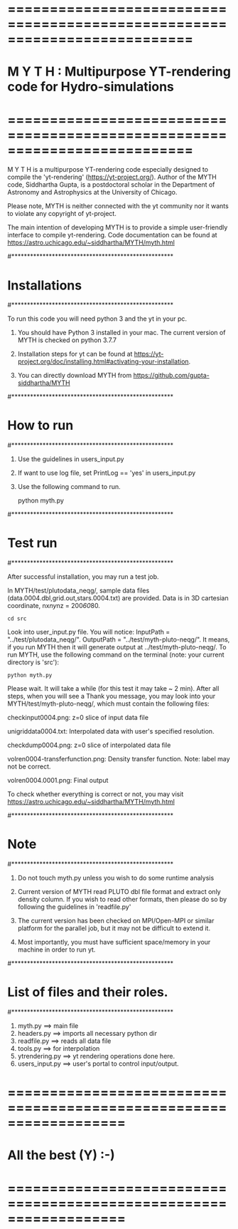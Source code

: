 # ==========================================================================
#  M Y T H :  Multipurpose YT-rendering code for Hydro-simulations
# ==========================================================================

 M Y T H is a multipurpose YT-rendering code especially designed 
 to compile the 'yt-rendering' (https://yt-project.org/). 
 Author of the MYTH code, Siddhartha Gupta, is a postdoctoral scholar 
 in the Department of Astronomy and Astrophysics at the University of Chicago.

 Please note, MYTH is neither connected with the yt community
 nor it wants to violate any copyright of yt-project.

 The main intention of developing MYTH is to provide a simple 
 user-friendly interface to compile yt-rendering. Code documentation
can be found at https://astro.uchicago.edu/~siddhartha/MYTH/myth.html

#****************************************************
# Installations
#****************************************************

To run this code you will need python 3 and the yt in your pc.

1. You should have Python 3 installed in your mac. 
    The current version of MYTH is checked on python 3.7.7

2. Installation steps for yt can be found at 
   https://yt-project.org/doc/installing.html#activating-your-installation. 

3. You can directly download MYTH from 
   https://github.com/gupta-siddhartha/MYTH


#****************************************************
#  How to run
#****************************************************

1. Use the guidelines in users_input.py
2. If want to use log file, set PrintLog == 'yes' in users_input.py
3. Use the following command to run.
   
   python myth.py

#****************************************************
#  Test run 
#****************************************************

After successful installation, you may run a test job.

In MYTH/test/plutodata_neqg/, sample data files (data.0004.dbl,grid.out,stars.0004.txt) are provided. Data is in 3D cartesian coordinate, nx*ny*nz = 200*60*80. 

    cd src

Look into user_input.py file. You will notice:
 InputPath  = "../test/plutodata_neqg/".
 OutputPath = "../test/myth-pluto-neqg/".
It means, if you run MYTH then it will generate output at ../test/myth-pluto-neqg/. 
To run MYTH, use the following command on the terminal (note: your current directory is 'src'):

    python myth.py

Please wait. It will take a while (for this test it may take ~ 2 min).
After all steps, when you will see a Thank you message, you may look into 
your MYTH/test/myth-pluto-neqg/, which must contain the following files:

checkinput0004.png: z=0 slice of input data file

unigriddata0004.txt: Interpolated data with user's specified resolution.

checkdump0004.png: z=0 slice of interpolated data file 

volren0004-transferfunction.png: Density transfer function. Note: label may not be correct.

volren0004.0001.png: Final output

To check whether everything is correct or not, you
may visit https://astro.uchicago.edu/~siddhartha/MYTH/myth.html

#****************************************************
#  Note
#****************************************************

1. Do not touch myth.py unless you wish to do some runtime analysis

2. Current version of MYTH read PLUTO dbl file format and extract only density column.
   If you wish to read other formats, then please do so by following 
   the guidelines in 'readfile.py'

3. The current version has been checked on MPI/Open-MPI or similar platform for the parallel job, but it may not be difficult to extend it. 

4. Most importantly, you must have sufficient space/memory in your machine in order to run yt.

#****************************************************
#  List of files and their roles.
#****************************************************

1. myth.py        ==> main file
2. headers.py     ==> imports all necessary python dir
3. readfile.py    ==> reads all data file
4. tools.py       ==> for interpolation
5. ytrendering.py ==> yt rendering operations done here.
6. users_input.py ==> user's portal to control input/output.

# ==================================================================
#                  All the best (Y) :-) 
# ================================================================== 
